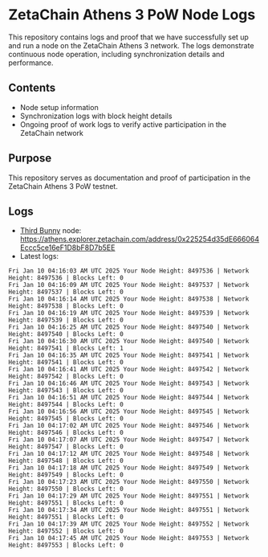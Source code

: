 # ZetaChain Athens 3 PoW Node Logs
This repository contains logs and proof that we have successfully set up and run a node on the ZetaChain Athens 3 network. The logs demonstrate continuous node operation, including synchronization details and performance.

## Contents
- Node setup information
- Synchronization logs with block height details
- Ongoing proof of work logs to verify active participation in the ZetaChain network

## Purpose
This repository serves as documentation and proof of participation in the ZetaChain Athens 3 PoW testnet.

## Logs

- [Third Bunny](https://thirdbunny.xyz/) node: https://athens.explorer.zetachain.com/address/0x225254d35dE666064Eccc5ce16eF1D8bF8D7b5EE
- Latest logs:
```
Fri Jan 10 04:16:03 AM UTC 2025 Your Node Height: 8497536 | Network Height: 8497536 | Blocks Left: 0
Fri Jan 10 04:16:09 AM UTC 2025 Your Node Height: 8497537 | Network Height: 8497537 | Blocks Left: 0
Fri Jan 10 04:16:14 AM UTC 2025 Your Node Height: 8497538 | Network Height: 8497538 | Blocks Left: 0
Fri Jan 10 04:16:19 AM UTC 2025 Your Node Height: 8497539 | Network Height: 8497539 | Blocks Left: 0
Fri Jan 10 04:16:25 AM UTC 2025 Your Node Height: 8497540 | Network Height: 8497540 | Blocks Left: 0
Fri Jan 10 04:16:30 AM UTC 2025 Your Node Height: 8497540 | Network Height: 8497541 | Blocks Left: 1
Fri Jan 10 04:16:35 AM UTC 2025 Your Node Height: 8497541 | Network Height: 8497541 | Blocks Left: 0
Fri Jan 10 04:16:41 AM UTC 2025 Your Node Height: 8497542 | Network Height: 8497542 | Blocks Left: 0
Fri Jan 10 04:16:46 AM UTC 2025 Your Node Height: 8497543 | Network Height: 8497543 | Blocks Left: 0
Fri Jan 10 04:16:51 AM UTC 2025 Your Node Height: 8497544 | Network Height: 8497544 | Blocks Left: 0
Fri Jan 10 04:16:56 AM UTC 2025 Your Node Height: 8497545 | Network Height: 8497545 | Blocks Left: 0
Fri Jan 10 04:17:02 AM UTC 2025 Your Node Height: 8497546 | Network Height: 8497546 | Blocks Left: 0
Fri Jan 10 04:17:07 AM UTC 2025 Your Node Height: 8497547 | Network Height: 8497547 | Blocks Left: 0
Fri Jan 10 04:17:12 AM UTC 2025 Your Node Height: 8497548 | Network Height: 8497548 | Blocks Left: 0
Fri Jan 10 04:17:18 AM UTC 2025 Your Node Height: 8497549 | Network Height: 8497549 | Blocks Left: 0
Fri Jan 10 04:17:23 AM UTC 2025 Your Node Height: 8497550 | Network Height: 8497550 | Blocks Left: 0
Fri Jan 10 04:17:29 AM UTC 2025 Your Node Height: 8497551 | Network Height: 8497551 | Blocks Left: 0
Fri Jan 10 04:17:34 AM UTC 2025 Your Node Height: 8497551 | Network Height: 8497551 | Blocks Left: 0
Fri Jan 10 04:17:39 AM UTC 2025 Your Node Height: 8497552 | Network Height: 8497552 | Blocks Left: 0
Fri Jan 10 04:17:45 AM UTC 2025 Your Node Height: 8497553 | Network Height: 8497553 | Blocks Left: 0
```
